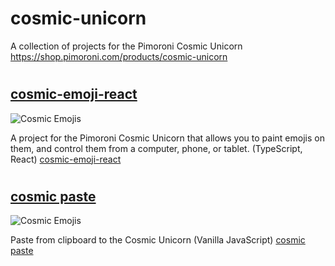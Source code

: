 # cosmic-unicorn

A collection of projects for the Pimoroni Cosmic Unicorn
https://shop.pimoroni.com/products/cosmic-unicorn

#

## [cosmic-emoji-react](cosmic-emoji-react/)

![Cosmic Emojis](https://chriscarey.com/images/pimoroni/unicorn/cosmic-emoji-1.jpeg "Cosmic Emojis")

A project for the Pimoroni Cosmic Unicorn that allows you to paint emojis on them, and control them from a computer, phone, or tablet.
(TypeScript, React)
[cosmic-emoji-react](cosmic-emoji-react/)

#

## [cosmic paste](cosmic-paste/)

![Cosmic Emojis](https://chriscarey.com/images/pimoroni/unicorn/cosmic-paste-1.jpeg "Cosmic Paste")

Paste from clipboard to the Cosmic Unicorn (Vanilla JavaScript)
[cosmic paste](cosmic-paste/)

